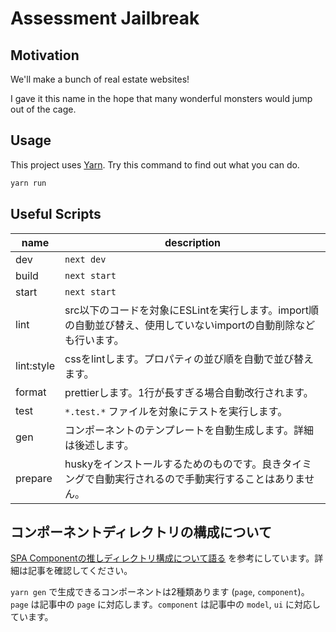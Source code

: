 # Assessment Jailbreak

## Motivation

We'll make a bunch of real estate websites!

I gave it this name in the hope that many wonderful monsters would jump out of the cage.

## Usage

This project uses [Yarn](https://yarnpkg.com/). Try this command to find out what you can do.

```sh
yarn run
```

## Useful Scripts

| name | description |
| --- | --- |
| dev | `next dev` |
| build | `next start` |
| start | `next start` |
| lint | src以下のコードを対象にESLintを実行します。import順の自動並び替え、使用していないimportの自動削除なども行います。 |
| lint:style | cssをlintします。プロパティの並び順を自動で並び替えます。 |
| format | prettierします。1行が長すぎる場合自動改行されます。 |
| test | `*.test.*` ファイルを対象にテストを実行します。 |
| gen | コンポーネントのテンプレートを自動生成します。詳細は後述します。 |
| prepare | huskyをインストールするためのものです。良きタイミングで自動実行されるので手動実行することはありません。 |

## コンポーネントディレクトリの構成について

[SPA Componentの推しディレクトリ構成について語る](https://zenn.dev/yoshiko/articles/99f8047555f700) を参考にしています。詳細は記事を確認してください。

`yarn gen` で生成できるコンポーネントは2種類あります (`page`, `component`)。`page` は記事中の `page` に対応します。`component` は記事中の `model`, `ui` に対応しています。

